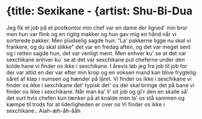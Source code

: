 # {title: Sexikane - {artist: Shu-Bi-Dua


Jeg fik et job på et postkontor
min chef var en dame der ligned' min bror
men hun var flink og en rigtig makker
og hun gav mig en hånd når vi sorterede pakker.
Men pludselig sagde hun: "La' pakkerne ligge
nu skal vi frankere, og du skal slikke"
det var en fredag aften, og det var meget sent
og i retten sagde hun, det var venligt ment.
Men enhver ku' se at det var sexchikane
enhver ku' se at det var sexchikane
put cheferne under den kolde hane
vi finder os ikke i sexchikane.
I årevis løb jeg fra job til job
for der var altid en der var efter min krop
og en voksen mand kan blive frygtelig såret
af klap i numsen og hænder på låret.
Vi finder os ikke i sexchikane
vi finder os ikke i sexchikane
det' typisk det' os der skal bringe det på bane
vi finder os ikke i sexchikane.
Når man ka' li' sit job og gi'r den en skalle
så' det surt hvis chefen kun tænker på at knalde
men la' os stå sammen og kæmpe til trods
for at liderligheden er over os
Vi finder os ikke i sexchikane..
Aiah-æh-åh-ååh
